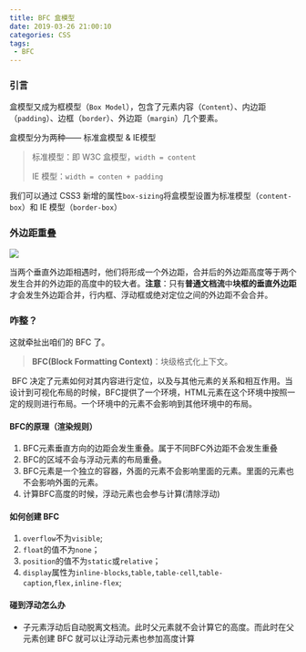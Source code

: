 ```yaml
---
title: BFC 盒模型
date: 2019-03-26 21:00:10
categories: CSS
tags:
 - BFC
---
```


### 引言

盒模型又成为框模型（`Box Model`），包含了元素内容（`Content`）、内边距（`padding`）、边框（`border`）、外边距（`margin`）几个要素。

盒模型分为两种—— 标准盒模型 & IE模型

> 标准模型：即 W3C 盒模型，`width = content`
>
> IE 模型：`width = conten + padding`

<!--more-->

我们可以通过 CSS3 新增的属性`box-sizing`将盒模型设置为标准模型（`content-box`）和 IE 模型（`border-box`）

### 外边距重叠

![](https://pic.superbed.cn/item/5c99dde53a213b041727474c)

当两个垂直外边距相遇时，他们将形成一个外边距，合并后的外边距高度等于两个发生合并的外边距的高度中的较大者。**注意**：只有**普通文档流**中**块框的垂直外边距**才会发生外边距合并，行内框、浮动框或绝对定位之间的外边距不会合并。

### 咋整？

这就牵扯出咱们的 BFC 了。

> **BFC(Block Formatting Context)**：块级格式化上下文。

​	BFC 决定了元素如何对其内容进行定位，以及与其他元素的关系和相互作用。当设计到可视化布局的时候，BFC提供了一个环境，HTML元素在这个环境中按照一定的规则进行布局。一个环境中的元素不会影响到其他环境中的布局。

#### **BFC的原理（渲染规则）**

1. BFC元素垂直方向的边距会发生重叠。属于不同BFC外边距不会发生重叠
2. BFC的区域不会与浮动元素的布局重叠。
3. BFC元素是一个独立的容器，外面的元素不会影响里面的元素。里面的元素也不会影响外面的元素。
4. 计算BFC高度的时候，浮动元素也会参与计算(清除浮动)

#### 如何创建 BFC

1. `overflow`不为`visible`;
2. `float`的值不为`none`；
3. `position`的值不为`static`或`relative`；
4. `display`属性为`inline-blocks`,`table,table-cell`,`table-caption`,`flex,inline-flex`;

#### 碰到浮动怎么办

- 子元素浮动后自动脱离文档流。此时父元素就不会计算它的高度。而此时在父元素创建 BFC 就可以让浮动元素也参加高度计算



